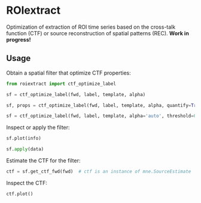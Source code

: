 # ROIextract

Optimization of extraction of ROI time series based on the cross-talk function (CTF) or source reconstruction of spatial patterns (REC). **Work in progress!**

## Usage

Obtain a spatial filter that optimize CTF properties:

```python
from roiextract import ctf_optimize_label

sf = ctf_optimize_label(fwd, label, template, alpha)

sf, props = ctf_optimize_label(fwd, label, template, alpha, quantify=True)

sf = ctf_optimize_label(fwd, label, template, alpha='auto', threshold=0.95)
```

Inspect or apply the filter:

```python
sf.plot(info)

sf.apply(data)
```

Estimate the CTF for the filter:

```python
ctf = sf.get_ctf_fwd(fwd)  # ctf is an instance of mne.SourceEstimate
```

Inspect the CTF:

```python
ctf.plot()
```
